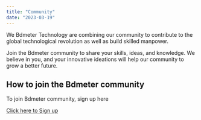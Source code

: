 ```yaml
---
title: "Community"
date: "2023-03-19"
---
```


We Bdmeter Technology are combining our community to contribute to the global technological revolution as well as build skilled manpower.

Join the Bdmeter community to share your skills, ideas, and knowledge. We believe in you, and your innovative ideations will help our community to grow a better future.

## How to join the Bdmeter community

To join Bdmeter community, sign up here

[Click here to Sign up](https://bdmeter.info/community-home/)


